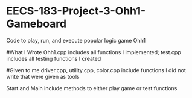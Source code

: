 # EECS-183-Project-3-Ohh1-Gameboard
Code to play, run, and execute popular logic game Ohh1

#What I Wrote
Ohh1.cpp includes all functions I implemented;
test.cpp includes all testing functions I created

#Given to me
driver.cpp, utility.cpp, color.cpp include functions I did not write that were given as tools

Start and Main include methods to either play game or test functions
